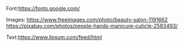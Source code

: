 Font:https://fonts.google.com/

Images:
https://www.freeimages.com/photo/beauty-salon-1191662
https://pixabay.com/photos/people-hands-manicure-cuticle-2583493/

Text:https://www.lipsum.com/feed/html
